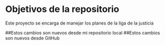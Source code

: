 # Objetivos de la repositorio

Este proyecto se encarga de manejar los planes de la liga de la justicia

##Estos cambios son nuevos desde mi repositorio local
##Estos cambios son nuevos desde GitHub
